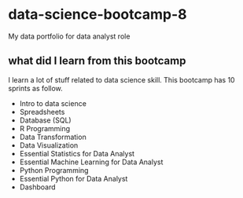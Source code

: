 # data-science-bootcamp-8
My data portfolio for data analyst role

## what did I learn from this bootcamp

I learn a lot of stuff related to data science skill. This bootcamp has 10 sprints as follow.

- Intro to data science
- Spreadsheets
- Database (SQL)
- R Programming
- Data Transformation
- Data Visualization
- Essential Statistics for Data Analyst
- Essential Machine Learning for Data Analyst
- Python Programming
- Essential Python for Data Analyst
- Dashboard

